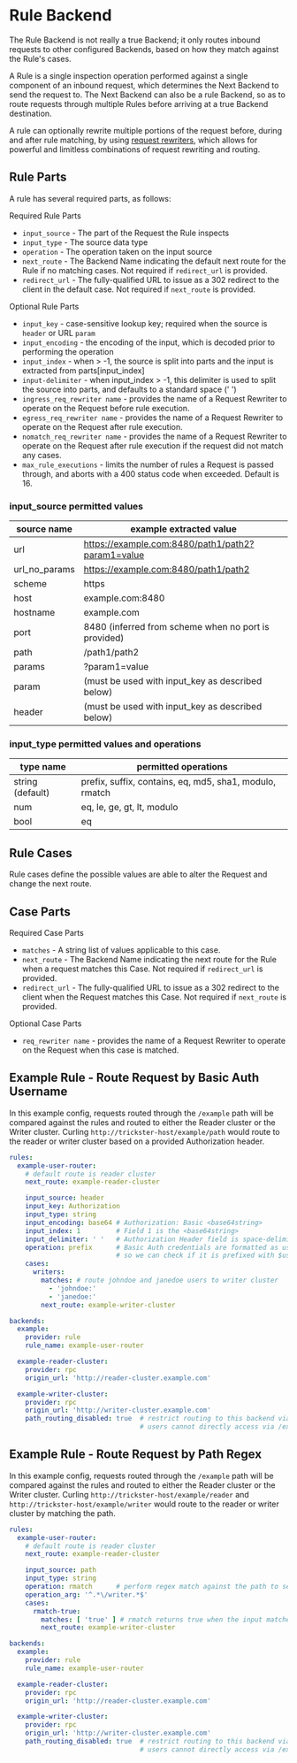 # Rule Backend

The Rule Backend is not really a true Backend; it only routes inbound requests to other configured Backends, based on how they match against the Rule's cases.

A Rule is a single inspection operation performed against a single component of an inbound request, which determines the Next Backend to send the request to. The Next Backend can also be a rule Backend, so as to route requests through multiple Rules before arriving at a true Backend destination.

A rule can optionally rewrite multiple portions of the request before, during and after rule matching, by using [request rewriters](./request_rewriters.md), which allows for powerful and limitless combinations of request rewriting and routing.

## Rule Parts

A rule has several required parts, as follows:

Required Rule Parts

- `input_source` - The part of the Request the Rule inspects
- `input_type` - The source data type
- `operation` - The operation taken on the input source
- `next_route` - The Backend Name indicating the default next route for the Rule if no matching cases. Not required if `redirect_url` is provided.
- `redirect_url` - The fully-qualified URL to issue as a 302 redirect to the client in the default case. Not required if `next_route` is provided.

Optional Rule Parts

- `input_key` - case-sensitive lookup key; required when the source is `header` or URL `param`
- `input_encoding` - the encoding of the input, which is decoded prior to performing the operation
- `input_index` - when > -1, the source is split into parts and the input is extracted from parts\[input_index\]
- `input-delimiter` - when input_index > -1, this delimiter is used to split the source into parts, and defaults to a standard space (' ')
- `ingress_req_rewriter name` - provides the name of a Request Rewriter to operate on the Request before rule execution.
- `egress_req_rewriter name` - provides the name of a Request Rewriter to operate on the Request after rule execution.
- `nomatch_req_rewriter name` - provides the name of a Request Rewriter to operate on the Request after rule execution if the request did not match any cases.
- `max_rule_executions` - limits the number of rules a Request is passed through, and aborts with a 400 status code when exceeded. Default is 16.

### input_source permitted values

| source name   | example extracted value                              |
| ------------- | ---------------------------------------------------- |
| url           | <https://example.com:8480/path1/path2?param1=value>  |
| url_no_params | <https://example.com:8480/path1/path2>               |
| scheme        | https                                                |
| host          | example.com:8480                                     |
| hostname      | example.com                                          |
| port          | 8480 (inferred from scheme when no port is provided) |
| path          | /path1/path2                                         |
| params        | ?param1=value                                        |
| param         | (must be used with input_key as described below)     |
| header        | (must be used with input_key as described below)     |

### input_type permitted values and operations

| type name          | permitted operations  |
| ------------------ | ----------------------|
| string  (default)  | prefix, suffix, contains, eq, md5, sha1, modulo, rmatch |
| num                | eq, le, ge, gt, lt, modulo |
| bool               | eq |

## Rule Cases

Rule cases define the possible values are able to alter the Request and change the next route.

## Case Parts

Required Case Parts

- `matches` - A string list of values applicable to this case.
- `next_route` - The Backend Name indicating the  next route for the Rule when a request matches this Case. Not required if `redirect_url` is provided.
- `redirect_url` - The fully-qualified URL to issue as a 302 redirect to the client when the Request matches this Case. Not required if `next_route` is provided.

Optional Case Parts

- `req_rewriter name` - provides the name of a Request Rewriter to operate on the Request when this case is matched.

## Example Rule - Route Request by Basic Auth Username

In this example config, requests routed through the `/example` path will be compared against the rules and routed to either the Reader cluster or the Writer cluster. Curling `http://trickster-host/example/path` would route to the reader or writer cluster based on a provided Authorization header.

```yaml
rules:
  example-user-router:
    # default route is reader cluster
    next_route: example-reader-cluster

    input_source: header
    input_key: Authorization
    input_type: string
    input_encoding: base64 # Authorization: Basic <base64string>
    input_index: 1         # Field 1 is the <base64string>
    input_delimiter: ' '   # Authorization Header field is space-delimited
    operation: prefix      # Basic Auth credentials are formatted as user:pass,
                           # so we can check if it is prefixed with $user:
    cases:
      writers:
        matches: # route johndoe and janedoe users to writer cluster
          - 'johndoe:'
          - 'janedoe:'
        next_route: example-writer-cluster

backends:
  example:
    provider: rule
    rule_name: example-user-router

  example-reader-cluster:
    provider: rpc
    origin_url: 'http://reader-cluster.example.com'

  example-writer-cluster:
    provider: rpc
    origin_url: 'http://writer-cluster.example.com'
    path_routing_disabled: true  # restrict routing to this backend via rule only, so
                                 # users cannot directly access via /example-writer-cluster/
```

## Example Rule - Route Request by Path Regex

In this example config, requests routed through the `/example` path will be compared against the rules and routed to either the Reader cluster or the Writer cluster. Curling `http://trickster-host/example/reader` and `http://trickster-host/example/writer` would route to the reader or writer cluster by matching the path.

```yaml
rules:
  example-user-router:
    # default route is reader cluster
    next_route: example-reader-cluster

    input_source: path
    input_type: string
    operation: rmatch      # perform regex match against the path to see if it matches 'writer
    operation_arg: '^.*\/writer.*$'
    cases:
      rmatch-true:
        matches: [ 'true' ] # rmatch returns true when the input matches the regex; update next_route
        next_route: example-writer-cluster

backends:
  example:
    provider: rule
    rule_name: example-user-router

  example-reader-cluster:
    provider: rpc
    origin_url: 'http://reader-cluster.example.com'

  example-writer-cluster:
    provider: rpc
    origin_url: 'http://writer-cluster.example.com'
    path_routing_disabled: true  # restrict routing to this backend via rule only, so
                                 # users cannot directly access via /example-writer-cluster/
```